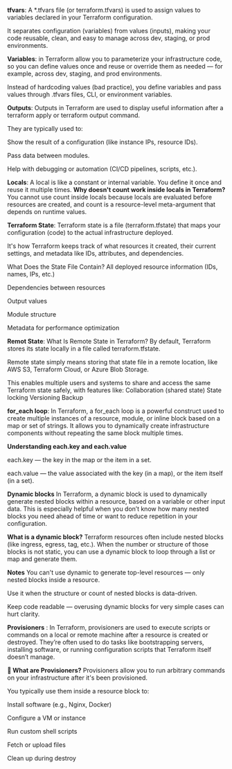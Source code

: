**tfvars**: A *.tfvars file (or terraform.tfvars) is used to assign values to variables declared in your Terraform configuration.

It separates configuration (variables) from values (inputs), making your code reusable, clean, and easy to manage across dev, staging, or prod environments.

**Variables**: in Terraform allow you to parameterize your infrastructure code, so you can define values once and reuse or override them as needed — for example, across dev, staging, and prod environments.

Instead of hardcoding values (bad practice), you define variables and pass values through .tfvars files, CLI, or environment variables.

**Outputs**: Outputs in Terraform are used to display useful information after a terraform apply or terraform output command.

They are typically used to:

Show the result of a configuration (like instance IPs, resource IDs).

Pass data between modules.

Help with debugging or automation (CI/CD pipelines, scripts, etc.).

**Locals**: A local is like a constant or internal variable. You define it once and reuse it multiple times.
**Why doesn't count work inside locals in Terraform?**
You cannot use count inside locals because locals are evaluated before resources are created, and count is a resource-level meta-argument that depends on runtime values.

**Terraform State**: Terraform state is a file (terraform.tfstate) that maps your configuration (code) to the actual infrastructure deployed.

It's how Terraform keeps track of what resources it created, their current settings, and metadata like IDs, attributes, and dependencies.

What Does the State File Contain?
All deployed resource information (IDs, names, IPs, etc.)

Dependencies between resources

Output values

Module structure

Metadata for performance optimization

**Remot State**:
What Is Remote State in Terraform?
By default, Terraform stores its state locally in a file called terraform.tfstate.

Remote state simply means storing that state file in a remote location, like AWS S3, Terraform Cloud, or Azure Blob Storage.

This enables multiple users and systems to share and access the same Terraform state safely, with features like:
Collaboration (shared state)
State locking
Versioning
Backup

**for_each loop**: In Terraform, a for_each loop is a powerful construct used to create multiple instances of a resource, module, or inline block based on a map or set of strings. It allows you to dynamically create infrastructure components without repeating the same block multiple times.

**Understanding each.key and each.value**

each.key — the key in the map or the item in a set.

each.value — the value associated with the key (in a map), or the item itself (in a set).

**Dynamic blocks** 
In Terraform, a dynamic block is used to dynamically generate nested blocks within a resource, based on a variable or other input data. This is especially helpful when you don’t know how many nested blocks you need ahead of time or want to reduce repetition in your configuration.

**What is a dynamic block?**
Terraform resources often include nested blocks (like ingress, egress, tag, etc.). When the number or structure of those blocks is not static, you can use a dynamic block to loop through a list or map and generate them.

**Notes**
You can't use dynamic to generate top-level resources — only nested blocks inside a resource.

Use it when the structure or count of nested blocks is data-driven.

Keep code readable — overusing dynamic blocks for very simple cases can hurt clarity.

**Provisioners** : In Terraform, provisioners are used to execute scripts or commands on a local or remote machine after a resource is created or destroyed. They’re often used to do tasks like bootstrapping servers, installing software, or running configuration scripts that Terraform itself doesn’t manage.

**🧠 What are Provisioners?**
Provisioners allow you to run arbitrary commands on your infrastructure after it's been provisioned.

You typically use them inside a resource block to:

Install software (e.g., Nginx, Docker)

Configure a VM or instance

Run custom shell scripts

Fetch or upload files

Clean up during destroy









